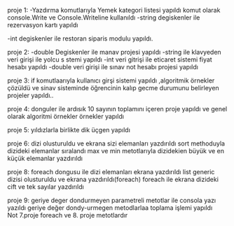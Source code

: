 proje 1:
-Yazdırma komutlarıyla Yemek kategori listesi yapıldı komut olarak console.Write ve Console.Writeline kullanıldı
-string degiskenler ile rezervasyon kartı yapıldı

-int degiskenler ile restoran siparis modulu yapıldı.


proje 2:
-double Degiskenler ile manav projesi yapıldı
-string ile klavyeden veri girişi ile yolcu s
stemi yapıldı
-int veri gitrişi ile  eticaret sistemi fiyat hesabı yapıldı
-double veri girişi ile sınav not hesabı projesi yapıldı

proje  3:
if komutlaarıyla kullanıcı girşi sistemi yapıldı
,algoritmik örnekler çözüldü ve sinav sisteminde öğrencinin kalıp gecme durumunu belirleyen projeler yapıldı..

proje 4:
donguler ile ardısık 10 sayının toplamını içeren proje yapıldı
ve genel olarak algoritmi örnekler örnekler yapıldı


proje 5:
yıldızlarla birlikte dik üçgen yapıldı


proje  6:
dizi olusturuldu ve ekrana sizi elemanları yazdırıldı
sort methoduyla dizideki elemanlar sıralandı
max ve min metotlarıyla dizidekien büyük ve en küçük elemanlar yazdırıldı


proje 8:
foreach dongusu ile dizi elemanları ekrana yazdırıldı list generic dizisi olusturuldu ve ekrana yazdırıldı(foreach)
foreach ile ekrana dizideki cift ve tek sayılar yazdırıldı


proje 9:
geriye deger dondurmeyen parametreli metotlar ile consola yazı yazıldı  geriye değer dondy-urmegen metodlarlaa toplama işlemi yapıldı  
Not 7.proje foreach ve 8. proje metotlardır 

